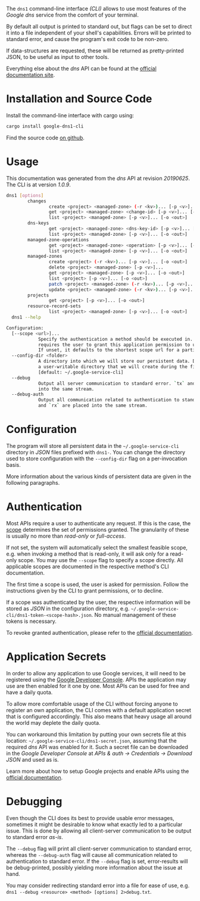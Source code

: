 <!---
DO NOT EDIT !
This file was generated automatically from 'src/mako/cli/README.md.mako'
DO NOT EDIT !
-->
The `dns1` command-line interface *(CLI)* allows to use most features of the *Google dns* service from the comfort of your terminal.

By default all output is printed to standard out, but flags can be set to direct it into a file independent of your shell's
capabilities. Errors will be printed to standard error, and cause the program's exit code to be non-zero.

If data-structures are requested, these will be returned as pretty-printed JSON, to be useful as input to other tools.

Everything else about the *dns* API can be found at the
[official documentation site](https://developers.google.com/cloud-dns).

# Installation and Source Code

Install the command-line interface with cargo using:

```bash
cargo install google-dns1-cli
```

Find the source code [on github](https://github.com/Byron/google-apis-rs/tree/master/gen/dns1-cli).

# Usage

This documentation was generated from the *dns* API at revision *20190625*. The CLI is at version *1.0.9*.

```bash
dns1 [options]
        changes
                create <project> <managed-zone> (-r <kv>)... [-p <v>]... [-o <out>]
                get <project> <managed-zone> <change-id> [-p <v>]... [-o <out>]
                list <project> <managed-zone> [-p <v>]... [-o <out>]
        dns-keys
                get <project> <managed-zone> <dns-key-id> [-p <v>]... [-o <out>]
                list <project> <managed-zone> [-p <v>]... [-o <out>]
        managed-zone-operations
                get <project> <managed-zone> <operation> [-p <v>]... [-o <out>]
                list <project> <managed-zone> [-p <v>]... [-o <out>]
        managed-zones
                create <project> (-r <kv>)... [-p <v>]... [-o <out>]
                delete <project> <managed-zone> [-p <v>]...
                get <project> <managed-zone> [-p <v>]... [-o <out>]
                list <project> [-p <v>]... [-o <out>]
                patch <project> <managed-zone> (-r <kv>)... [-p <v>]... [-o <out>]
                update <project> <managed-zone> (-r <kv>)... [-p <v>]... [-o <out>]
        projects
                get <project> [-p <v>]... [-o <out>]
        resource-record-sets
                list <project> <managed-zone> [-p <v>]... [-o <out>]
  dns1 --help

Configuration:
  [--scope <url>]...
            Specify the authentication a method should be executed in. Each scope
            requires the user to grant this application permission to use it.
            If unset, it defaults to the shortest scope url for a particular method.
  --config-dir <folder>
            A directory into which we will store our persistent data. Defaults to
            a user-writable directory that we will create during the first invocation.
            [default: ~/.google-service-cli]
  --debug
            Output all server communication to standard error. `tx` and `rx` are placed
            into the same stream.
  --debug-auth
            Output all communication related to authentication to standard error. `tx`
            and `rx` are placed into the same stream.

```

# Configuration

The program will store all persistent data in the `~/.google-service-cli` directory in *JSON* files prefixed with `dns1-`.  You can change the directory used to store configuration with the `--config-dir` flag on a per-invocation basis.

More information about the various kinds of persistent data are given in the following paragraphs.

# Authentication

Most APIs require a user to authenticate any request. If this is the case, the [scope][scopes] determines the 
set of permissions granted. The granularity of these is usually no more than *read-only* or *full-access*.

If not set, the system will automatically select the smallest feasible scope, e.g. when invoking a
method that is read-only, it will ask only for a read-only scope. 
You may use the `--scope` flag to specify a scope directly. 
All applicable scopes are documented in the respective method's CLI documentation.

The first time a scope is used, the user is asked for permission. Follow the instructions given 
by the CLI to grant permissions, or to decline.

If a scope was authenticated by the user, the respective information will be stored as *JSON* in the configuration
directory, e.g. `~/.google-service-cli/dns1-token-<scope-hash>.json`. No manual management of these tokens
is necessary.

To revoke granted authentication, please refer to the [official documentation][revoke-access].

# Application Secrets

In order to allow any application to use Google services, it will need to be registered using the 
[Google Developer Console][google-dev-console]. APIs the application may use are then enabled for it
one by one. Most APIs can be used for free and have a daily quota.

To allow more comfortable usage of the CLI without forcing anyone to register an own application, the CLI
comes with a default application secret that is configured accordingly. This also means that heavy usage
all around the world may deplete the daily quota.

You can workaround this limitation by putting your own secrets file at this location: 
`~/.google-service-cli/dns1-secret.json`, assuming that the required *dns* API 
was enabled for it. Such a secret file can be downloaded in the *Google Developer Console* at 
*APIs & auth -> Credentials -> Download JSON* and used as is.

Learn more about how to setup Google projects and enable APIs using the [official documentation][google-project-new].


# Debugging

Even though the CLI does its best to provide usable error messages, sometimes it might be desirable to know
what exactly led to a particular issue. This is done by allowing all client-server communication to be 
output to standard error *as-is*.

The `--debug` flag will print all client-server communication to standard error, whereas the `--debug-auth` flag
will cause all communication related to authentication to standard error.
If the `--debug` flag is set, error-results will be debug-printed, possibly yielding more information about the 
issue at hand.

You may consider redirecting standard error into a file for ease of use, e.g. `dns1 --debug <resource> <method> [options] 2>debug.txt`.


[scopes]: https://developers.google.com/+/api/oauth#scopes
[revoke-access]: http://webapps.stackexchange.com/a/30849
[google-dev-console]: https://console.developers.google.com/
[google-project-new]: https://developers.google.com/console/help/new/